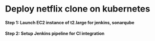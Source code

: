 # Deploy netflix clone on kubernetes
<h4> <b>Step 1: </b> Launch EC2 instance of t2.large for jenkins, sonarqube </h4>
<h4> <b>Step 2: </b> Setup Jenkins pipeline for CI integration </h4><br>


